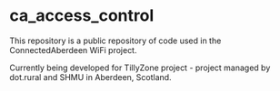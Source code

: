 # ca_access_control

This repository is a public repository of code used in the ConnectedAberdeen WiFi project.

Currently being developed for TillyZone project - project managed by dot.rural and SHMU in Aberdeen, Scotland.
